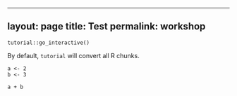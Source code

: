
---
layout: page
title: Test
permalink: workshop
---

```{r, include=FALSE}
tutorial::go_interactive()
```
By default, `tutorial` will convert all R chunks.

```{r}
a <- 2
b <- 3

a + b
```